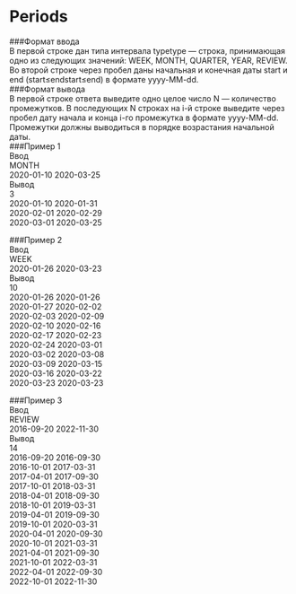 # Periods
###Формат ввода  
В первой строке дан типа интервала typetype — строка, принимающая одно из следующих значений: WEEK, MONTH, QUARTER, YEAR, REVIEW. 
Во второй строке через пробел даны начальная и конечная даты start и end (start≤endstart≤end) в формате yyyy-MM-dd.  
###Формат вывода  
В первой строке ответа выведите одно целое число N — количество промежутков. В последующих N строках на i-й строке выведите через пробел дату начала и конца i-го промежутка в формате yyyy-MM-dd. 
Промежутки должны выводиться в порядке возрастания начальной даты.  
###Пример 1  
Ввод  
MONTH  
2020-01-10 2020-03-25    	
Вывод  
3  
2020-01-10 2020-01-31  
2020-02-01 2020-02-29  
2020-03-01 2020-03-25  

###Пример 2  
Ввод  
WEEK  
2020-01-26 2020-03-23  
Вывод  
10  
2020-01-26 2020-01-26  
2020-01-27 2020-02-02  
2020-02-03 2020-02-09  
2020-02-10 2020-02-16  
2020-02-17 2020-02-23  
2020-02-24 2020-03-01  
2020-03-02 2020-03-08  
2020-03-09 2020-03-15  
2020-03-16 2020-03-22  
2020-03-23 2020-03-23  

###Пример 3  
Ввод  
REVIEW  
2016-09-20 2022-11-30  
Вывод  
14  
2016-09-20 2016-09-30  
2016-10-01 2017-03-31  
2017-04-01 2017-09-30  
2017-10-01 2018-03-31  
2018-04-01 2018-09-30  
2018-10-01 2019-03-31  
2019-04-01 2019-09-30  
2019-10-01 2020-03-31  
2020-04-01 2020-09-30  
2020-10-01 2021-03-31  
2021-04-01 2021-09-30  
2021-10-01 2022-03-31  
2022-04-01 2022-09-30  
2022-10-01 2022-11-30  

